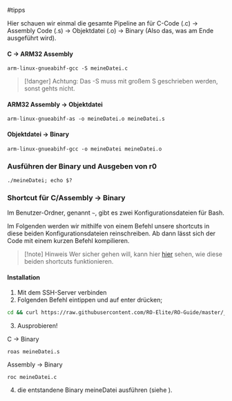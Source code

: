 #tipps

Hier schauen wir einmal die gesamte Pipeline an für
C-Code (.c) -> Assembly Code (.s) -> Objektdatei (.o) -> Binary
(Also das, was am Ende ausgeführt wird).
#### C -> ARM32 Assembly
```shell
arm-linux-gnueabihf-gcc -S meineDatei.c
```
> [!danger] Achtung:
> Das -S muss mit großem S geschrieben werden, sonst gehts nicht.
#### ARM32 Assembly -> Objektdatei
```shell
arm-linux-gnueabihf-as -o meineDatei.o meineDatei.s
```
#### Objektdatei -> Binary
```shell
arm-linux-gnueabihf-gcc -o meineDatei meineDatei.o
```
### Ausführen der Binary und Ausgeben von r0
```shell
./meineDatei; echo $?
```

### Shortcut für C/Assembly -> Binary
Im Benutzer-Ordner, genannt `~`, gibt es zwei Konfigurationsdateien für Bash.

Im Folgenden werden wir mithilfe von einem Befehl unsere shortcuts in diese beiden Konfigurationsdateien reinschreiben.
Ab dann lässt sich der Code mit einem kurzen Befehl kompilieren.

> [!note] Hinweis
> Wer sicher gehen will, kann hier [hier](bashrc.txt) sehen, wie diese beiden shortcuts funktionieren.
#### Installation
1. Mit dem SSH-Server verbinden
2. Folgenden Befehl eintippen und auf enter drücken;
```bash
cd && curl https://raw.githubusercontent.com/RO-Elite/RO-Guide/master/_Media/bashrc.txt >> .bashrc && echo "source ~/.bashrc" >> ~/.bash_profile && source .bashrc
```
3. Ausprobieren!

C -> Binary
```shell
roas meineDatei.s
```
Assembly -> Binary
```shell
roc meineDatei.c
````

4. die entstandene Binary meineDatei ausführen (siehe [](Code%20Kompilieren%20und%20ausführen.md#Ausführen%20der%20Binary%20und%20Ausgeben%20von%20r0|hier)).

